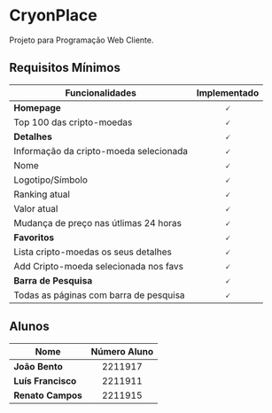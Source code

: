# CryonPlace

Projeto para Programação Web Cliente.

## Requisitos Mínimos

| Funcionalidades                        | Implementado |
|----------------------------------------|:------------:|
| **Homepage**                           |🗸             |
| Top 100 das cripto-moedas              |🗸             |
| **Detalhes**                           |🗸             |
| Informação da cripto-moeda selecionada |🗸             |
| Nome                                   |🗸             |
| Logotipo/Símbolo                       |🗸             |
| Ranking atual                          |🗸             |
| Valor atual                            |🗸             |
| Mudança de preço nas útlimas 24 horas  |🗸             |
| **Favoritos**                          |🗸             |
| Lista cripto-moedas os seus detalhes   |🗸             |
| Add Cripto-moeda selecionada nos favs  |🗸             |
| **Barra de Pesquisa**                  |🗸             |
| Todas as páginas com barra de pesquisa |🗸             |

## Alunos

| Nome                                   | Número Aluno |
|----------------------------------------|:------------:|
| **João Bento**                         | 2211917      |
| **Luís Francisco**                     | 2211911      |
| **Renato Campos**                      | 2211915      |

